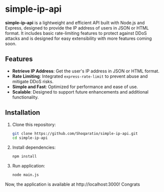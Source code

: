 # simple-ip-api

**simple-ip-api** is a lightweight and efficient API built with Node.js and Express, designed to provide the IP address of users in JSON or HTML format. It includes basic rate-limiting features to protect against DDoS attacks and is designed for easy extensibility with more features coming soon.

## Features

- **Retrieve IP Address**: Get the user's IP address in JSON or HTML format.
- **Rate Limiting**: Integrated `express-rate-limit` to prevent abuse and mitigate DDoS risks.
- **Simple and Fast**: Optimized for performance and ease of use.
- **Scalable**: Designed to support future enhancements and additional functionality.

## Installation

1. Clone this repository:
   ```bash
   git clone https://github.com/Shoqaratio/simple-ip-api.git
   cd simple-ip-api

2. Install dependencies:
   ```bash
   npm install
3. Run application:
   ```bash
   node main.js

Now, the application is available at http://localhost:3000! Congrats
